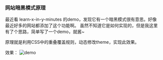 ### 网站暗黑模式原理

最近看 learn-x-in-y-minutes 的demo，发现它有一个暗黑模式很有意思。好像最近好多的网站都添加了这个功能啊。
虽然不知道它是如何实现的，但是我这里有了个思路，简单写了一个demo，就酱~

原理就是利用CSS中的重叠覆盖规则，动态修改theme，实现此效果。

效果：
![demo]("https://github.com/kilicmu/dark-mode-demo/blob/main/assets/demo.gif")